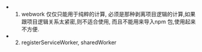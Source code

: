 

- 1. webwork 仅仅只能用于纯粹的计算, 必须是那种剥离项目逻辑的计算,如果跟项目逻辑关系太紧密,则不适合使用, 而且不能用来导入npm 包,使用起来不方便.
- 2. registerServiceWorker, sharedWorker
